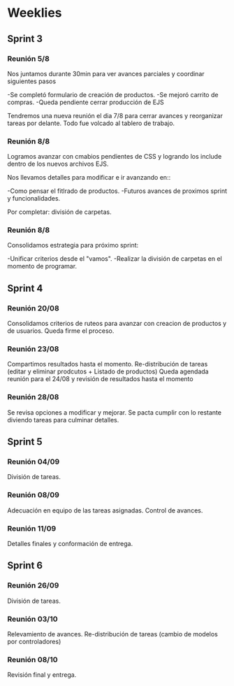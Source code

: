 # Weeklies

## Sprint 3


### Reunión 5/8

Nos juntamos durante 30min para ver avances parciales y coordinar siguientes pasos

-Se completó formulario de creación de productos.
-Se mejoró carrito de compras.
-Queda pendiente cerrar producción de EJS

Tendremos una nueva reunión el dia 7/8 para cerrar avances y reorganizar tareas por delante.
Todo fue volcado al tablero de trabajo.


### Reunión 8/8

Logramos avanzar con cmabios pendientes de CSS y logrando los include dentro de los nuevos archivos EJS.

Nos llevamos detalles para modificar e ir avanzando en::

-Como pensar el fitlrado de productos.
-Futuros avances de proximos sprint y funcionalidades.

Por completar: división de carpetas.


### Reunión 8/8

Consolidamos estrategia para próximo sprint:

-Unificar criterios desde el "vamos".
-Realizar la división de carpetas en el momento de programar.


## Sprint 4

### Reunión 20/08

Consolidamos criterios de ruteos para avanzar con creacion de productos y de usuarios.
Queda firme el proceso.

### Reunión 23/08

Compartimos resultados hasta el momento.
Re-distribución de tareas (editar y eliminar prodcutos + Listado de productos)
Queda agendada reunión para el 24/08 y revisión de resultados hasta el momento

### Reunión 28/08

Se revisa opciones a modificar y mejorar.
Se pacta cumplir con lo restante diviendo tareas para culminar detalles.

## Sprint 5

### Reunión 04/09

División de tareas.

### Reunión 08/09

Adecuación en equipo de las tareas asignadas.
Control de avances.

### Reunión 11/09

Detalles finales y conformación de entrega.

## Sprint 6

### Reunión 26/09

División de tareas.

### Reunión 03/10

Relevamiento de avances.
Re-distribución de tareas (cambio de modelos por controladores)

### Reunión 08/10
Revisión final y entrega.
